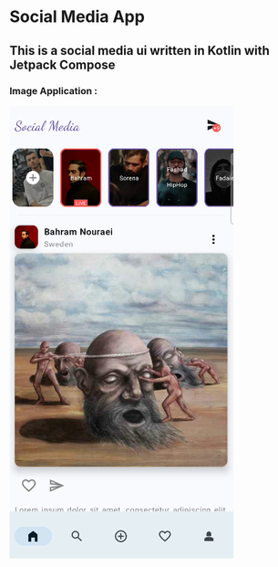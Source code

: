 # Social Media App

## This is a social media ui written in Kotlin with Jetpack Compose

### Image Application :

![socialmediauiapp.PNG](app%2Fsrc%2Fmain%2Fres%2Fdrawable%2Fsocialmediauiapp.PNG)